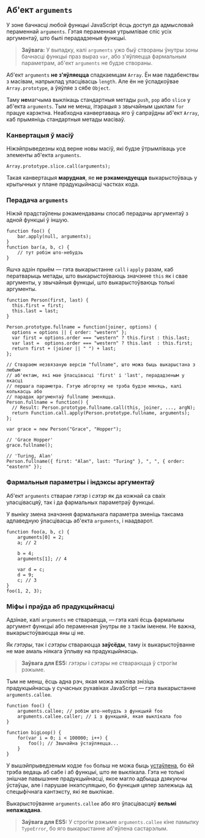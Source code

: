 ## Аб'ект `arguments`

У зоне бачнасці любой функцыі JavaScript ёсць доступ да адмысловай пераменнай
`arguments`. Гэтая пераменная утрымлівае спіс усіх аргументаў, што былі
перададзеныя функцыі.

> **Заўвага:** У выпадку, калі `arguments` ужо быў створаны ўнутры зоны бачнасці
> функцыі праз выраз `var`, або з'яўляецца фармальным параметрам,
> аб'ект `arguments` не будзе створаны.

Аб'ект `arguments` **не з'яўляецца** спадкаемцам `Array`. Ён мае падабенствы
з масівам, напрыклад уласцівасць `length`. Але ён не ўспадкоўвае `Array.prototype`,
а ўяўляе з сябе `Object`.

Таму **не**магчыма выклікаць стандартныя метады `push`, `pop` або `slice`
у аб'екта `arguments`. Тым не менш, ітэрацыя з звычайным цыклам `for` працуе карэктна.
Неабходна канвертаваць яго ў сапраўдны аб'ект `Array`, каб прымяніць стандартныя
метады масіваў.

### Канвертацыя ў масіў

Ніжэйпрыведезны код верне новы масіў, які будзе ўтрымліваць усе элементы аб'екта
`arguments`.

    Array.prototype.slice.call(arguments);

Такая канвертацыя **марудная**, яе **не рэкамендуецца** выкарыстоўваць у крытычных
у плане прадукцыйнасці частках кода.

### Перадача `arguments`

Ніжэй прадстаўлены рэкамендаваны спосаб перадачы аргументаў з адной функцыі ў іншую.

    function foo() {
        bar.apply(null, arguments);
    }
    function bar(a, b, c) {
        // тут робім што-небудзь
    }

Яшчэ адзін прыём — гэта выкарыстанне `call` і `apply` разам, каб ператварыць метады,
што выкарыстоўваюць значэнне `this` як і свае аргументы, у звычайныя функцыі,
што выкарыстоўваюць толькі аргументы.

    function Person(first, last) {
      this.first = first;
      this.last = last;
    }

    Person.prototype.fullname = function(joiner, options) {
      options = options || { order: "western" };
      var first = options.order === "western" ? this.first : this.last;
      var last =  options.order === "western" ? this.last  : this.first;
      return first + (joiner || " ") + last;
    };

    // Ствараем незвязаную версію "fullname", што можа быць выкарыстана з любым
    // аб'ектам, які мае ўласцівасці 'first' і 'last', перададзеным у якасці
    // першага параметра. Гэтую абгортку не трэба будзе мяняць, калі колькасць або
    // парадак аргументаў fullname зменяцца.
    Person.fullname = function() {
      // Result: Person.prototype.fullname.call(this, joiner, ..., argN);
      return Function.call.apply(Person.prototype.fullname, arguments);
    };

    var grace = new Person("Grace", "Hopper");

    // 'Grace Hopper'
    grace.fullname();

    // 'Turing, Alan'
    Person.fullname({ first: "Alan", last: "Turing" }, ", ", { order: "eastern" });


### Фармальныя параметры і індэксы аргументаў

Аб'ект `arguments` стварае *гэтэр* і *сэтэр* як да кожнай са сваіх уласцівасцяў,
так і да фармальных параметраў функцыі.

У выніку змена значэння фармальнага параметра зменіць таксама адпаведную ўласцівасць
аб'екта `arguments`, і наадварот.

    function foo(a, b, c) {
        arguments[0] = 2;
        a; // 2

        b = 4;
        arguments[1]; // 4

        var d = c;
        d = 9;
        c; // 3
    }
    foo(1, 2, 3);

### Міфы і праўда аб прадукцыйнасці

Адзінае, калі `arguments` не ствараецца, — гэта калі ёсць фармальны аргумент функцыі
або пераменная ўнутры яе з такім іменем. Не важна, выкарыстоўваюцца яны ці не.

Як *гэтэры*, так і *сэтэры* ствараюцца **заўсёды**, таму іх выкарыстоўванне не
мае амаль ніякага ўплыву на прадукцыйнасць.

> **Заўвага для ES5:** *гэтэры* і *сэтэры* не ствараюцца ў строгім рэжыме.

Тым не менш, ёсць адна рэч, якая можа жахліва знізіць прадукцыйнасць у сучасных
рухавіках JavaScript — гэта выкарыстанне `arguments.callee`.

    function foo() {
        arguments.callee; // робім што-небудзь з функцыяй foo
        arguments.callee.caller; // і з функцыяй, якая выклікала foo
    }

    function bigLoop() {
        for(var i = 0; i < 100000; i++) {
            foo(); // Звычайна ўстаўляецца...
        }
    }

У вышэйпрыведзеным кодзе `foo` больш не можа быць [устаўлена][1], бо ёй трэба
ведаць аб сабе і аб функцыі, што яе выклікала. Гэта не толькі знішчае павышэнне
прадукцыйнасці, якое магло адбыцца дзякуючы ўстаўцы, але і парушае інкапсуляцыю, бо
функцыя цяпер залежыць ад спецыфічнага кантэксту, які яе выклікае.

Выкарыстоўванне `arguments.callee` або яго ўласцівасцяў **вельмі непажадана**.

> **Заўвага для ES5:** У строгім рэжыме `arguments.callee` кіне памылку `TypeError`,
> бо яго выкарыстанне аб'яўлена састарэлым.

[1]: http://en.wikipedia.org/wiki/Inlining
